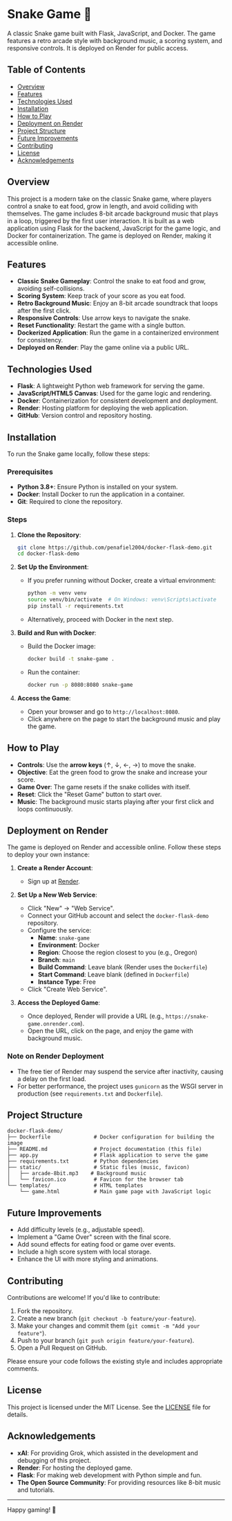 # Snake Game 🐍

A classic Snake game built with Flask, JavaScript, and Docker. The game features a retro arcade style with background music, a scoring system, and responsive controls. It is deployed on Render for public access.

## Table of Contents
- [Overview](#overview)
- [Features](#features)
- [Technologies Used](#technologies-used)
- [Installation](#installation)
- [How to Play](#how-to-play)
- [Deployment on Render](#deployment-on-render)
- [Project Structure](#project-structure)
- [Future Improvements](#future-improvements)
- [Contributing](#contributing)
- [License](#license)
- [Acknowledgements](#acknowledgements)

## Overview

This project is a modern take on the classic Snake game, where players control a snake to eat food, grow in length, and avoid colliding with themselves. The game includes 8-bit arcade background music that plays in a loop, triggered by the first user interaction. It is built as a web application using Flask for the backend, JavaScript for the game logic, and Docker for containerization. The game is deployed on Render, making it accessible online.

## Features

- **Classic Snake Gameplay**: Control the snake to eat food and grow, avoiding self-collisions.
- **Scoring System**: Keep track of your score as you eat food.
- **Retro Background Music**: Enjoy an 8-bit arcade soundtrack that loops after the first click.
- **Responsive Controls**: Use arrow keys to navigate the snake.
- **Reset Functionality**: Restart the game with a single button.
- **Dockerized Application**: Run the game in a containerized environment for consistency.
- **Deployed on Render**: Play the game online via a public URL.

## Technologies Used

- **Flask**: A lightweight Python web framework for serving the game.
- **JavaScript/HTML5 Canvas**: Used for the game logic and rendering.
- **Docker**: Containerization for consistent development and deployment.
- **Render**: Hosting platform for deploying the web application.
- **GitHub**: Version control and repository hosting.

## Installation

To run the Snake game locally, follow these steps:

### Prerequisites
- **Python 3.8+**: Ensure Python is installed on your system.
- **Docker**: Install Docker to run the application in a container.
- **Git**: Required to clone the repository.

### Steps
1. **Clone the Repository**:
   ```bash
   git clone https://github.com/penafiel2004/docker-flask-demo.git
   cd docker-flask-demo
   ```

2. **Set Up the Environment**:
   - If you prefer running without Docker, create a virtual environment:
     ```bash
     python -m venv venv
     source venv/bin/activate  # On Windows: venv\Scripts\activate
     pip install -r requirements.txt
     ```
   - Alternatively, proceed with Docker in the next step.

3. **Build and Run with Docker**:
   - Build the Docker image:
     ```bash
     docker build -t snake-game .
     ```
   - Run the container:
     ```bash
     docker run -p 8080:8080 snake-game
     ```

4. **Access the Game**:
   - Open your browser and go to `http://localhost:8080`.
   - Click anywhere on the page to start the background music and play the game.

## How to Play

- **Controls**: Use the **arrow keys** (↑, ↓, ←, →) to move the snake.
- **Objective**: Eat the green food to grow the snake and increase your score.
- **Game Over**: The game resets if the snake collides with itself.
- **Reset**: Click the "Reset Game" button to start over.
- **Music**: The background music starts playing after your first click and loops continuously.

## Deployment on Render

The game is deployed on Render and accessible online. Follow these steps to deploy your own instance:

1. **Create a Render Account**:
   - Sign up at [Render](https://render.com).

2. **Set Up a New Web Service**:
   - Click "New" → "Web Service".
   - Connect your GitHub account and select the `docker-flask-demo` repository.
   - Configure the service:
     - **Name**: `snake-game`
     - **Environment**: Docker
     - **Region**: Choose the region closest to you (e.g., Oregon)
     - **Branch**: `main`
     - **Build Command**: Leave blank (Render uses the `Dockerfile`)
     - **Start Command**: Leave blank (defined in `Dockerfile`)
     - **Instance Type**: Free
   - Click "Create Web Service".

3. **Access the Deployed Game**:
   - Once deployed, Render will provide a URL (e.g., `https://snake-game.onrender.com`).
   - Open the URL, click on the page, and enjoy the game with background music.

### Note on Render Deployment
- The free tier of Render may suspend the service after inactivity, causing a delay on the first load.
- For better performance, the project uses `gunicorn` as the WSGI server in production (see `requirements.txt` and `Dockerfile`).

## Project Structure

```
docker-flask-demo/
├── Dockerfile              # Docker configuration for building the image
├── README.md               # Project documentation (this file)
├── app.py                  # Flask application to serve the game
├── requirements.txt        # Python dependencies
├── static/                 # Static files (music, favicon)
│   ├── arcade-8bit.mp3    # Background music
│   └── favicon.ico         # Favicon for the browser tab
└── templates/              # HTML templates
    └── game.html           # Main game page with JavaScript logic
```

## Future Improvements

- Add difficulty levels (e.g., adjustable speed).
- Implement a "Game Over" screen with the final score.
- Add sound effects for eating food or game over events.
- Include a high score system with local storage.
- Enhance the UI with more styling and animations.

## Contributing

Contributions are welcome! If you'd like to contribute:

1. Fork the repository.
2. Create a new branch (`git checkout -b feature/your-feature`).
3. Make your changes and commit them (`git commit -m "Add your feature"`).
4. Push to your branch (`git push origin feature/your-feature`).
5. Open a Pull Request on GitHub.

Please ensure your code follows the existing style and includes appropriate comments.

## License

This project is licensed under the MIT License. See the [LICENSE](LICENSE) file for details.

## Acknowledgements

- **xAI**: For providing Grok, which assisted in the development and debugging of this project.
- **Render**: For hosting the deployed game.
- **Flask**: For making web development with Python simple and fun.
- **The Open Source Community**: For providing resources like 8-bit music and tutorials.

---

Happy gaming! 🐍